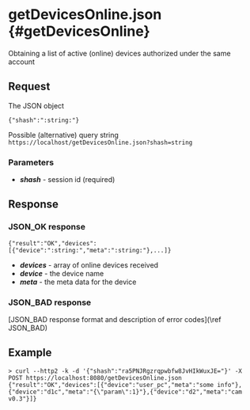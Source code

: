 getDevicesOnline.json {#getDevicesOnline}
==========

Obtaining a list of active (online) devices authorized under the same account

Request
------------

The JSON object

~~~~~~~~~~~~~{.java}
{"shash":":string:"}
~~~~~~~~~~~~~

Possible (alternative) query string
`https://localhost/getDevicesOnline.json?shash=string`

<h3>Parameters</h3>

* _**shash**_ - session id (required)

Response
------------

<h3>JSON_OK response</h3>

~~~~~~~~~~~~~{.java}
{"result":"OK","devices":[{"device":":string:","meta":":string:"},...]}
~~~~~~~~~~~~~

* _**devices**_ - array of online devices received
* _**device**_ - the device name
* _**meta**_ - the meta data for the device

<h3>JSON_BAD response</h3>
[JSON_BAD response format and description of error codes](\ref JSON_BAD) 

Example
------------
```
> curl --http2 -k -d '{"shash":"ra5PNJRgzrqpwbfw8JvHIkWuxJE="}' -X POST https://localhost:8080/getDevicesOnline.json
{"result":"OK","devices":[{"device":"user_pc","meta":"some info"},{"device":"d1c","meta":"{\"param\":1}"},{"device":"d2","meta":"cam v0.3"}]}
```
